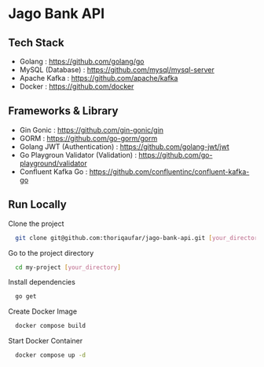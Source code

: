 # Jago Bank API

## Tech Stack
- Golang : https://github.com/golang/go
- MySQL (Database) : https://github.com/mysql/mysql-server
- Apache Kafka : https://github.com/apache/kafka
- Docker : https://github.com/docker

## Frameworks & Library
- Gin Gonic : https://github.com/gin-gonic/gin
- GORM : https://github.com/go-gorm/gorm
- Golang JWT (Authentication) : https://github.com/golang-jwt/jwt
- Go Playgroun Validator (Validation) : https://github.com/go-playground/validator
- Confluent Kafka Go : https://github.com/confluentinc/confluent-kafka-go



## Run Locally

Clone the project

```bash
  git clone git@github.com:thoriqaufar/jago-bank-api.git [your_directory]
```

Go to the project directory

```bash
  cd my-project [your_directory]
```

Install dependencies

```bash
  go get
```

Create Docker Image

```bash
  docker compose build
```

Start Docker Container

```bash
  docker compose up -d
```

